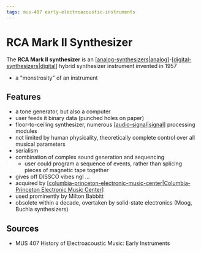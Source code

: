 ```yaml
---
tags: mus-407 early-electroacoustic-instruments
---
```


# RCA Mark II Synthesizer

The **RCA Mark II synthesizer** is an [[analog-synthesizers|analog]]-[[digital-synthesizers|digital]] hybrid synthesizer instrument invented in 1957

- a "monstrosity" of an instrument

## Features

- a tone generator, but also a computer
- user feeds it binary data (punched holes on paper)
- floor-to-ceiling synthesizer, numerous [[audio-signal|signal]] processing modules
- not limited by human physicality, theoretically complete control over all musical parameters
- serialism
- combination of complex sound generation and sequencing
  - user could program a sequence of events, rather than splicing pieces of magnetic tape together
- gives off DISSCO vibes ngl ...
- acquired by [[columbia-princeton-electronic-music-center|Columbia-Princeton Electronic Music Center]]
- used prominently by Milton Babbitt
- obsolete within a decade, overtaken by solid-state electronics (Moog, Buchla synthesizers)

## Sources

- MUS 407 History of Electroacoustic Music: Early Instruments

[//begin]: # "Autogenerated link references for markdown compatibility"
[analog-synthesizers|analog]: analog-synthesizers "Analog Synthesizers"
[digital-synthesizers|digital]: digital-synthesizers "Digital Synthesizers"
[audio-signal|signal]: audio-signal "Audio Signal"
[columbia-princeton-electronic-music-center|Columbia-Princeton Electronic Music Center]: columbia-princeton-electronic-music-center "Columbia-Princeton Electronic Music Center"
[//end]: # "Autogenerated link references"
